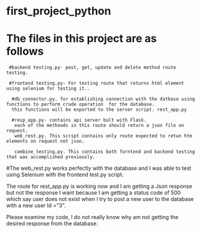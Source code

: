 # first_project_python
# The files in this project are as follows
     #backend testing.py- post, get, update and delete method route testing.
     
     #frontend testing.py- For testing route that returns html element using selenium for testing it..
     
      #db_connector.py. for establishing connection with the datbase using functions to perform crude operation  for the database.
      this functions will be exported to the server script. rest_app.py
     
      #resp_app.py- contains api server bult with Flask.
       each of the methoods in this route should return a json file on request.
       web_rest.py. This script contains only route expected to retun htm elements on request not json.
      
       combine_testing.py. This contains both forntend and backend testing that was accomplished previously. 

#The web_rest.py works perfectly with the database and I was able to test using Selenium with the frontend
test.py script. 

The route for rest_app.py is working now and I am getting a Json response but not the response I want because I am 
getting a status code of 500 which say user does not exist when I try to post a new user to the database
with a new user Id ="3".


Please examine my code, I do not really know why am not getting the desired response from the database. 



